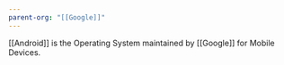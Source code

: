 ```yaml
---
parent-org: "[[Google]]"
---
```

[[Android]] is the Operating System maintained by [[Google]] for Mobile Devices.  